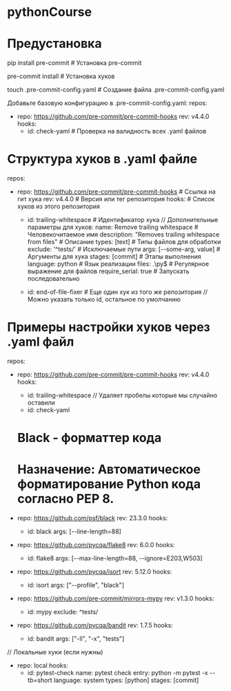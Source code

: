 # pythonCourse
# Предустановка
pip install pre-commit # Установка pre-commit

pre-commit install #  Установка хуков

touch .pre-commit-config.yaml # Создание файла .pre-commit-config.yaml

Добавьте базовую конфигурацию в .pre-commit-config.yaml:
  repos:
  - repo: https://github.com/pre-commit/pre-commit-hooks
    rev: v4.4.0
    hooks:
      - id: check-yaml # Проверка на валидность всех .yaml файлов

# Структура хуков в .yaml файле
repos:
  - repo: https://github.com/pre-commit/pre-commit-hooks # Ссылка на гит хука
    rev: v4.4.0  # Версия или тег репозитория
    hooks:       # Список хуков из этого репозитория
      - id: trailing-whitespace  # Идентификатор хука
        // Дополнительные параметры для хуков:
        name: Remove trailing whitespace  # Человекочитаемое имя
        description: "Removes trailing whitespace from files"  # Описание
        types: [text]  # Типы файлов для обработки
        exclude: '^tests/'  # Исключаемые пути
        args: [--some-arg, value]  # Аргументы для хука
        stages: [commit]  # Этапы выполнения
        language: python  # Язык реализации
        files: .\py$      # Регулярное выражение для файлов
        require_serial: true  # Запускать последовательно

      - id: end-of-file-fixer  # Еще один хук из того же репозитория
      //  Можно указать только id, остальное по умолчанию

# Примеры настройки хуков через .yaml файл
repos:
  - repo: https://github.com/pre-commit/pre-commit-hooks
    rev: v4.4.0
    hooks:
      - id: trailing-whitespace // Удаляет пробелы которые мы случайно оставили
      - id: check-yaml

    # Black - форматтер кода
    # Назначение: Автоматическое форматирование Python кода согласно PEP 8.
  - repo: https://github.com/psf/black
    rev: 23.3.0
    hooks:
      - id: black
        args: [--line-length=88]

  - repo: https://github.com/pycqa/flake8
    rev: 6.0.0
    hooks:
      - id: flake8
        args: [--max-line-length=88, --ignore=E203,W503]

  - repo: https://github.com/pycqa/isort
    rev: 5.12.0
    hooks:
      - id: isort
        args: ["--profile", "black"]

  - repo: https://github.com/pre-commit/mirrors-mypy
    rev: v1.3.0
    hooks:
      - id: mypy
        exclude: ^tests/

  - repo: https://github.com/pycqa/bandit
    rev: 1.7.5
    hooks:
      - id: bandit
        args: ["-ll", "-x", "tests"]

  // Локальные хуки (если нужны)
  - repo: local
  hooks:
    - id: pytest-check
      name: pytest check
      entry: python -m pytest -x --tb=short
      language: system
      types: [python]
      stages: [commit]
